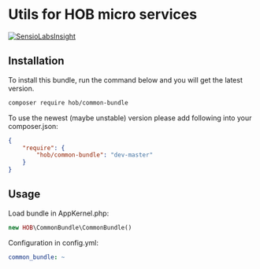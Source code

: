 # Utils for HOB micro services 

[![SensioLabsInsight](https://insight.sensiolabs.com/projects/7bd27a8a-2f53-4f54-b96b-1ab4e7aadb93/big.png)](https://insight.sensiolabs.com/projects/7bd27a8a-2f53-4f54-b96b-1ab4e7aadb93)

## Installation
To install this bundle, run the command below and you will get the latest version.

``` bash
composer require hob/common-bundle
```

To use the newest (maybe unstable) version please add following into your composer.json:

``` json
{
    "require": {
        "hob/common-bundle": "dev-master"
    }
}
```


## Usage
Load bundle in AppKernel.php:
``` php
new HOB\CommonBundle\CommonBundle()
```

Configuration in config.yml:
``` yaml
common_bundle: ~
```
